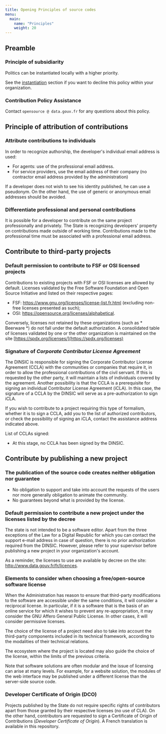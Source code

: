 ```yaml
---
title: Opening Principles of source codes
menu:
  main:
    name: "Principles"
    weight: 20
---
```


## Preamble

### Principle of subsidiarity

Politics can be instantiated locally with a higher priority.

See the [instantiation](Instanciation.md) section  if you want to decline this policy within your organization.

### Contribution Policy Assistance

Contact `opensource @ data.gouv.fr` for any questions about this policy.

## Principle of attribution of contributions

### Attribute contributions to individuals

In order to recognize authorship, the developer's individual email address is used:

* For agents: use of the professional email address.
* For service providers, use the email address of their company (no contractor email address provided by the administration)

If a developer does not wish to see his identity published, he can use a pseudonym.
On the other hand, the use of generic or anonymous email addresses should be avoided.

### Differentiate professional and personal contributions

It is possible for a developer to contribute on the same project professionally and privately.
The State is recognizing developers' property on contributions made outside of working time. Contributions made to the
professional time must be associated with a professional email address.

## Contribute to third-party projects

### Default permission to contribute to FSF or OSI licensed projects

Contributions to existing projects with FSF or OSI licenses are allowed by default.
Licenses validated by the Free Software Foundation and Open Source Initiative and listed on their respective pages:

* FSF: https://www.gnu.org/licenses/license-list.fr.html (excluding non-free licenses presented as such);
* OSI: https://opensource.org/licenses/alphabetical.


Conversely, licenses not retained by these organizations (such as * Beerware *) do not fall under the default authorization.
A consolidated table of licenses validated by one or the other organization is maintained on the site
[https://spdx.org/licenses/](https://spdx.org/licenses)

### Signature of *Corporate Contributor License Agreement*

The DINSIC is responsible for signing the Corporate Contributor License Agreement (CCLA) with the
communities or companies that require it, in order to allow the professional contributions of the civil servant. If this is requested by
the other party, it will maintain a lists of individuals covered by the agreement. Another possibility is that the CCLA is a prerequisite
for signing an individual Contributor License Agreement (iCLA). In this case, the signature of a CCLA by the
DINSIC will serve as a pre-authorization to sign iCLA.

If you wish to contribute to a project requiring this type of formalism, whether it is to sign a CCLA, add you to the list of authorized
contributors, or check the possibility of signing an iCLA, contact the assistance address indicated above.

List of CCLAs signed:

* At this stage, no CCLA has been signed by the DINSIC.

## Contribute by publishing a new project

### The publication of the source code creates neither obligation nor guarantee

* No obligation to support and take into account the requests of the users nor more generally obligation to animate the community.
* No guarantees beyond what is provided by the license.

### Default permission to contribute a new project under the licenses listed by the decree

The state is not intended to be a software editor. Apart from the three exceptions of the Law for a Digital Republic for which you can contact the
support e-mail address in case of question, there is no prior authorization required from the DINSIC. However, please refer to your supervisor
before publishing a new project in your organization's account.

As a reminder, the licenses to use are available by decree on the site: http://www.data.gouv.fr/fr/licences.

### Elements to consider when choosing a free/open-source software license

When the Administration has reason to ensure that third-party modifications to the software are accessible
under the same conditions, it will consider a reciprocal license. In particular, if it is a software that is the basis of an online service
for which it wishes to prevent any re-appropriation, it may consider the GNU Affero General Public License. In other cases, it will
consider permissive licenses.

The choice of the license of a project need also to take into account the third-party components included in its
technical framework, according to the modalities of their technical relations.

The ecosystem where the project is located may also guide the choice of the license, within the limits of the previous
criteria.

Note that software solutions are often modular and the issue of licensing can arise at many levels. For example, for a website solution,
the modules of the web interface may be published under a different license than the server-side source code.

### Developer Certificate of Origin (DCO)

Projects published by the State do not require specific rights of contributors apart from those granted by their respective licenses
(no use of CLA). On the other hand, contributors are requested to sign a Certificate of Origin of Contributions (*Developer Certificate
of Origin*). A French translation is available in this repository.
